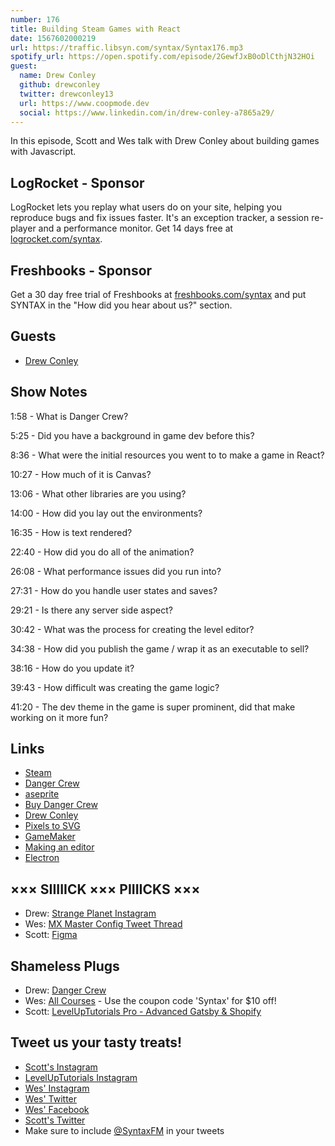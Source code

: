 ```yaml
---
number: 176
title: Building Steam Games with React
date: 1567602000219
url: https://traffic.libsyn.com/syntax/Syntax176.mp3
spotify_url: https://open.spotify.com/episode/2GewfJxB0oDlCthjN32HOi
guest:
  name: Drew Conley
  github: drewconley
  twitter: drewconley13
  url: https://www.coopmode.dev
  social: https://www.linkedin.com/in/drew-conley-a7865a29/
---
```


In this episode, Scott and Wes talk with Drew Conley about building games with Javascript. 

## LogRocket - Sponsor
LogRocket lets you replay what users do on your site, helping you reproduce bugs and fix issues faster. It's an exception tracker, a session re-player and a performance monitor. Get 14 days free at [logrocket.com/syntax](https://logrocket.com/syntax).

## Freshbooks - Sponsor
Get a 30 day free trial of Freshbooks at [freshbooks.com/syntax](https://freshbooks.com/syntax) and put SYNTAX in the "How did you hear about us?" section.

## Guests

* [Drew Conley](https://twitter.com/drewconley13)

## Show Notes

1:58 - What is Danger Crew?

5:25 - Did you have a background in game dev before this?

8:36 - What were the initial resources you went to to make a game in React?

10:27 - How much of it is Canvas?

13:06 - What other libraries are you using?

14:00 - How did you lay out the environments?

16:35 - How is text rendered?

22:40 - How did you do all of the animation?

26:08 - What performance issues did you run into?

27:31 - How do you handle user states and saves?

29:21 - Is there any server side aspect?

30:42 - What was the process for creating the level editor? 

34:38 - How did you publish the game / wrap it as an executable to sell?

38:16 - How do you update it?

39:43 - How difficult was creating the game logic?

41:20 - The dev theme in the game is super prominent, did that make working on it more fun?

## Links
* [Steam](https://store.steampowered.com/)
* [Danger Crew](https://thedangercrew.com/)
* [aseprite](https://www.aseprite.org/)
* [Buy Danger Crew](https://store.steampowered.com/app/1064690/Danger_Crew/)
* [Drew Conley](https://drewconley.org)
* [Pixels to SVG](https://s.codepen.io/shshaw/debug/XbxvNj)
* [GameMaker](https://www.yoyogames.com/gamemaker)
* [Making an editor](https://drewconley.org/2019-08-25-dangercrew-editors/)
* [Electron](https://electronjs.org/)

## ××× SIIIIICK ××× PIIIICKS ×××
* Drew: [Strange Planet Instagram](https://www.instagram.com/nathanwpylestrangeplanet/)
* Wes: [MX Master Config Tweet Thread](https://twitter.com/wesbos/status/1166350577519009793)
* Scott: [Figma](https://www.figma.com/)

## Shameless Plugs
* Drew: [Danger Crew](https://thedangercrew.com/)
* Wes: [All Courses](https://wesbos.com/courses/) - Use the coupon code 'Syntax' for $10 off!
* Scott: [LevelUpTutorials Pro - Advanced Gatsby & Shopify](https://www.leveluptutorials.com/pro)

## Tweet us your tasty treats!
* [Scott's Instagram](https://www.instagram.com/stolinski/)
* [LevelUpTutorials Instagram](https://www.instagram.com/LevelUpTutorials/)
* [Wes' Instagram](https://www.instagram.com/wesbos/)
* [Wes' Twitter](https://twitter.com/wesbos)
* [Wes' Facebook](https://www.facebook.com/wesbos.developer)
* [Scott's Twitter](https://twitter.com/stolinski)
* Make sure to include [@SyntaxFM](https://twitter.com/SyntaxFM) in your tweets